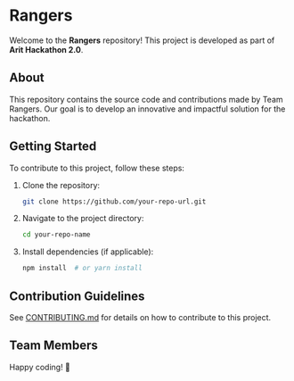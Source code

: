 # Rangers

Welcome to the **Rangers** repository! This project is developed as part of **Arit Hackathon 2.0**.

## About
This repository contains the source code and contributions made by Team Rangers. Our goal is to develop an innovative and impactful solution for the hackathon.

## Getting Started
To contribute to this project, follow these steps:
1. Clone the repository:
   ```sh
   git clone https://github.com/your-repo-url.git
   ```
2. Navigate to the project directory:
   ```sh
   cd your-repo-name
   ```
3. Install dependencies (if applicable):
   ```sh
   npm install  # or yarn install
   ```

## Contribution Guidelines
See [CONTRIBUTING.md](./CONTRIBUTING.md) for details on how to contribute to this project.

## Team Members
<!-- - Member 1
- Member 2
- Member 3
- Member 4 -->


Happy coding! 🚀

